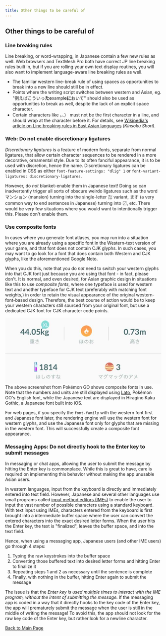 ```yaml
---
title: Other things to be careful of
---
```


## Other things to be careful of

### Line breaking rules
Line breaking, or word-wrapping, in Japanese contain a few new rules as well. Web browsers and TextMesh Pro both have correct JP line breaking rules built in, but if you are rolling your own text display routines, you will also want to implement language-aware line breaking rules as well.

* The familiar western line-break rule of using spaces as opportunities to break into a new line should still be in effect.
* Points where the writing script switches between western and Asian, eg. "例えばこういっ**たe**xampl**eに**おいて" should also be used as opportunities to break as well, despite the lack of an explicit space character. 
* Certain characters like 。、） must not be the first character in a line, and should wrap at the character before it. For details, see [Wikipedia's article on Line breaking rules in East Asian languages](https://en.wikipedia.org/wiki/Line_breaking_rules_in_East_Asian_languages) *(Kinsoku Shori)*.


### Web: Do not enable discretionary ligatures
*Discretionary ligatures* is a feature of modern fonts, separate from normal ligatures, that allow certain character sequences to be rendered in a more decorative, ornamental style. Due to its often fanciful appearance, it is to be used with discretion, hence the name. Discretionary ligatures can be enabled in CSS as either `font-feature-settings: "dlig" 1` or `font-variant-ligatures: discretionary-ligatures`.

However, do *not* blanket-enable them in Japanese text! Doing so can inadvertently trigger all sorts of obscure weirdo ligatures such as the word <span xml:lang="ja" lang="ja">マンション</span> (mansion) turning into the single-letter <span xml:lang="ja" lang="ja">㍇</span> variant, <span xml:lang="ja" lang="ja">ます</span> (a very common way to end sentences in Japanese) turning into <span xml:lang="ja" lang="ja">〼</span>, etc. There would be *very* few situations where you would want to intentionally trigger this. Please don't enable them.


### Use composite fonts

In cases where you generate font atlases, you may run into a situation where you are already using a specific font in the Western-text version of your game, and that font does not contain CJK glyphs. In such cases, you may want to go look for a font that does contain both Western and CJK glyphs, like the aforementioned Google Noto. 

When you do this, note that you do *not* need to switch your western glyphs into that CJK font just because you are using that font - in fact, please don't. It is normal, and even desired, for Asian graphic design in situations like this to use *composite fonts*, where one typeface is used for western text and another typeface for CJK text (preferably with matching font weights,) in order to retain the visual appearance of the original western-font-based design. Therefore, the best course of action would be to keep your western characters still sourced from your original font, but use a dedicated CJK font for CJK character code points. 

![Screenshot from Pokémon GO demonstrating composite fonts](img/pokemongo.jpg "Screenshot from Pokémon GO demonstrating composite fonts.")
The above screenshot from Pokémon GO shows composite fonts in use. Note that the numbers and units are still displayed using [Lato](https://fonts.google.com/specimen/Lato), Pokémon GO's English font, while the Japanese text are displayed in Hiragino Kaku Gothic, a Japanese font built into iOS.

For web pages, if you specify the `font-family` with the western font first and Japanese font later, the rendering engine will use the western font for western glyphs, and use the Japanese font only for glyphs that are missing in the western font. This will successfully create a composite font appearance.


### Messaging Apps: Do not directly hook to the Enter key to submit messages

In messaging or chat apps, allowing the user to submit the message by hitting the Enter key is commonplace. While this is great to have, care is required on implementing this behavior without making the app unusable Asian users.

In western languages, input from the keyboard is directly and immediately entered into text field. However, Japanese and several other languages use small programs called [input method editors (IMEs)](https://en.wikipedia.org/wiki/Input_method) to enable the user to input the vast number of possible characters using a standard keyboard. With text input using IMEs, characters entered from the keyboard is first brought into a intermediate buffer space where the user can convert the entered characters into the exact desired letter forms. When the user hits the Enter key, the text is "finalized", leaves the buffer space, and into the text field. 

Hence, when using a messaging app, Japanese users (and other IME users) go through 4 steps: 

 1. Typing the raw keystrokes into the buffer space
 1. Converting those buffered text into desired letter forms and hitting Enter to finalize it
 1. Repeating steps 1 and 2 as necessary until the sentence is complete
 1. Finally, with nothing in the buffer, hitting Enter again to submit the message

The issue is that the *Enter key is used multiple times to interact with the IME program, without the intent of submitting the message.* If the messaging app is coded in a way that it directly hooks to the key code of the Enter key, the app will prematurely submit the message when the user is still in the middle of writing the message! To avoid this, the app should not look for the raw key code of the Enter key, but rather look for a newline character.

[Back to Main Page](index.html)

